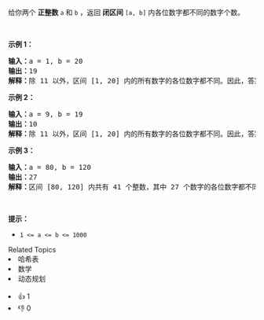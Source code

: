 给你两个 <strong>正整数</strong> <code>a</code> 和 <code>b</code> ，返回 <strong>闭区间</strong> <code>[a, b]</code> 内各位数字都不同的数字个数。

<p>&nbsp;</p>

<p><strong class="example">示例 1：</strong></p>

<pre>
<strong>输入：</strong>a = 1, b = 20
<strong>输出：</strong>19
<strong>解释：</strong>除 11 以外，区间 [1, 20] 内的所有数字的各位数字都不同。因此，答案为 19 。
</pre>

<p><strong class="example">示例 2：</strong></p>

<pre>
<strong>输入：</strong>a = 9, b = 19
<strong>输出：</strong>10
<strong>解释：</strong>除 11 以外，区间 [1, 20] 内的所有数字的各位数字都不同。因此，答案为 10 。
</pre>

<p><strong class="example">示例 3：</strong></p>

<pre>
<strong>输入：</strong>a = 80, b = 120
<strong>输出：</strong>27
<strong>解释：</strong>区间 [80, 120] 内共有 41 个整数，其中 27 个数字的各位数字都不同。
</pre>

<p>&nbsp;</p>

<p><strong>提示：</strong></p>

<ul> 
 <li><code>1 &lt;= a &lt;= b &lt;= 1000</code></li> 
</ul>

<div><div>Related Topics</div><div><li>哈希表</li><li>数学</li><li>动态规划</li></div></div><br><div><li>👍 1</li><li>👎 0</li></div>